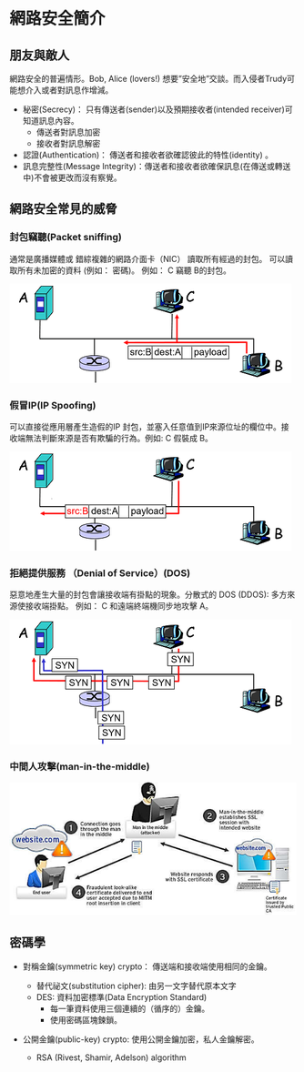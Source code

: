 # 網路安全簡介

## 朋友與敵人

網路安全的普遍情形。Bob, Alice \(lovers!\) 想要”安全地”交談。而入侵者Trudy可能想介入或者對訊息作增減。

* 秘密\(Secrecy\)： 只有傳送者\(sender\)以及預期接收者\(intended receiver\)可知道訊息內容。
  * 傳送者對訊息加密
  * 接收者對訊息解密
* 認證\(Authentication\)： 傳送者和接收者欲確認彼此的特性\(identity\) 。
* 訊息完整性\(Message Integrity\)：傳送者和接收者欲確保訊息\(在傳送或轉送中\)不會被更改而沒有察覺。

## 網路安全常見的威脅

### 封包竊聽\(Packet sniffing\)

通常是廣播媒體或
錯綜複雜的網路介面卡（NIC） 讀取所有經過的封包。
可以讀取所有未加密的資料 \(例如： 密碼\)。
例如： C 竊聽 B的封包。

![packet sniffing](../.gitbook/assets/packet_sniffering-min.png)

### 假冒IP\(IP Spoofing\)

可以直接從應用層產生造假的IP 封包，並塞入任意值到IP來源位址的欄位中。接收端無法判斷來源是否有欺騙的行為。例如: C 假裝成 B。

![IP Spoofing](../.gitbook/assets/ip-spoofing-min.png)

### 拒絕提供服務 （Denial of Service）\(DOS\)

惡意地產生大量的封包會讓接收端有掛點的現象。分散式的 DOS \(DDOS\): 多方來源使接收端掛點。
例如： C 和遠端終端機同步地攻擊 A。

![DoS](../.gitbook/assets/dos-min.png)

### 中間人攻擊\(man-in-the-middle\)

![MITM&#x653B;&#x64CA;](../.gitbook/assets/the-man-in-the-middle-mitm-attack.png)

## 密碼學

* 對稱金鑰\(symmetric key\) crypto： 傳送端和接收端使用相同的金鑰。
  * 替代祕文\(substitution cipher\): 由另一文字替代原本文字
  * DES: 資料加密標準\(Data Encryption Standard\)
    * 每一筆資料使用三個連續的（循序的）金鑰。
    * 使用密碼區塊鍊鎖。






* 公開金鑰\(public-key\) crypto: 使用公開金鑰加密，私人金鑰解密。
  * RSA \(Rivest, Shamir, Adelson\) algorithm



### 



















### 



## 





